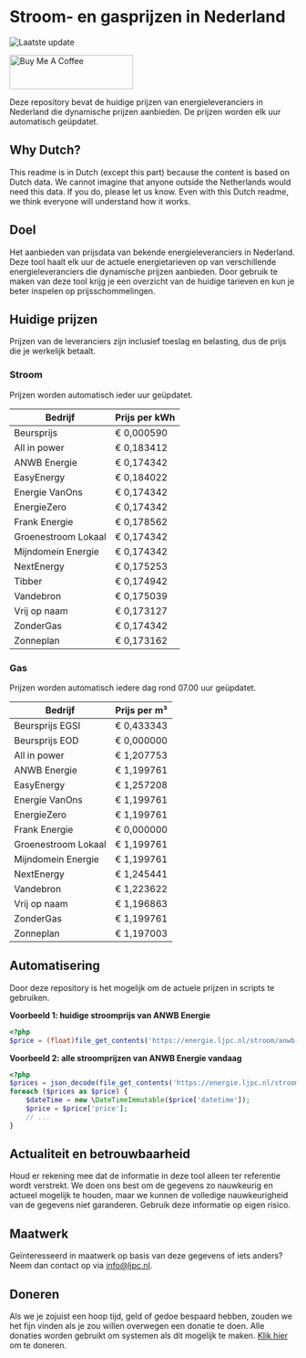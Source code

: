# Stroom- en gasprijzen in Nederland

![Laatste update](https://img.shields.io/badge/laatste%20update-2023--11--24%2003%3A00%20CET-brightgreen)

<a href="https://www.buymeacoffee.com/Lars-" target="_blank"><img src="https://cdn.buymeacoffee.com/buttons/v2/default-orange.png" alt="Buy Me A Coffee" height="60" style="height: 60px !important;width: 217px !important;" ></a>

Deze repository bevat de huidige prijzen van energieleveranciers in Nederland die dynamische prijzen aanbieden. De prijzen worden elk uur automatisch geüpdatet.

## Why Dutch?

This readme is in Dutch (except this part) because the content is based on Dutch data. We cannot imagine that anyone outside the Netherlands would need this data. If you do, please let us know. Even with this Dutch readme, we think
everyone will understand how it works.

## Doel

Het aanbieden van prijsdata van bekende energieleveranciers in Nederland. Deze tool haalt elk uur de actuele energietarieven op van verschillende energieleveranciers die dynamische prijzen aanbieden. Door gebruik te maken van deze tool
krijg je een overzicht van de huidige tarieven en kun je beter inspelen op prijsschommelingen.

## Huidige prijzen

Prijzen van de leveranciers zijn inclusief toeslag en belasting, dus de prijs die je werkelijk betaalt.

### Stroom

Prijzen worden automatisch ieder uur geüpdatet.

 Bedrijf | Prijs per kWh 
---------|---------------
Beursprijs | € 0,000590
All in power | € 0,183412
ANWB Energie | € 0,174342
EasyEnergy | € 0,184022
Energie VanOns | € 0,174342
EnergieZero | € 0,174342
Frank Energie | € 0,178562
Groenestroom Lokaal | € 0,174342
Mijndomein Energie | € 0,174342
NextEnergy | € 0,175253
Tibber | € 0,174942
Vandebron | € 0,175039
Vrij op naam | € 0,173127
ZonderGas | € 0,174342
Zonneplan | € 0,173162


### Gas

Prijzen worden automatisch iedere dag rond 07.00 uur geüpdatet.

 Bedrijf | Prijs per m³ 
---------|--------------
Beursprijs EGSI | € 0,433343
Beursprijs EOD | € 0,000000
All in power | € 1,207753
ANWB Energie | € 1,199761
EasyEnergy | € 1,257208
Energie VanOns | € 1,199761
EnergieZero | € 1,199761
Frank Energie | € 0,000000
Groenestroom Lokaal | € 1,199761
Mijndomein Energie | € 1,199761
NextEnergy | € 1,245441
Vandebron | € 1,223622
Vrij op naam | € 1,196863
ZonderGas | € 1,199761
Zonneplan | € 1,197003


## Automatisering

Door deze repository is het mogelijk om de actuele prijzen in scripts te gebruiken.

**Voorbeeld 1: huidige stroomprijs van ANWB Energie**

```php
<?php
$price = (float)file_get_contents('https://energie.ljpc.nl/stroom/anwb-energie-nu.txt');

```

**Voorbeeld 2: alle stroomprijzen van ANWB Energie vandaag**

```php
<?php
$prices = json_decode(file_get_contents('https://energie.ljpc.nl/stroom/all-in-power-vandaag.json'),true);
foreach ($prices as $price) {
    $dateTime = new \DateTimeImmutable($price['datetime']);
    $price = $price['price'];
    // ...
}
```

## Actualiteit en betrouwbaarheid

Houd er rekening mee dat de informatie in deze tool alleen ter referentie wordt verstrekt. We doen ons best om de gegevens zo nauwkeurig en actueel mogelijk te houden, maar we kunnen de volledige nauwkeurigheid van de gegevens niet
garanderen. Gebruik deze informatie op eigen risico.

## Maatwerk

Geïnteresseerd in maatwerk op basis van deze gegevens of iets anders? Neem dan contact op
via [info@ljpc.nl](mailto:info@ljpc.nl?subject=Energie%20prijzen).

## Doneren

Als we je zojuist een hoop tijd, geld of gedoe bespaard hebben, zouden we het fijn vinden als je zou willen overwegen een
donatie te doen. Alle donaties worden gebruikt om systemen als dit mogelijk te
maken. [Klik hier](https://www.buymeacoffee.com/Lars-) om te doneren.
